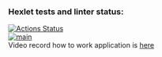 ### Hexlet tests and linter status:
[![Actions Status](https://github.com/alexamuek/qa-auto-engineer-javascript-project-87/actions/workflows/hexlet-check.yml/badge.svg)](https://github.com/alexamuek/qa-auto-engineer-javascript-project-87/actions)  
[![main](https://github.com/alexamuek/qa-auto-engineer-javascript-project-87/actions/workflows/main.yaml/badge.svg)](https://github.com/alexamuek/qa-auto-engineer-javascript-project-87/actions/workflows/main.yaml)  
Video record how to work application is [here](https://asciinema.org/a/dSY8z8uu9ZS3CVkqhRWXuE1G9)
